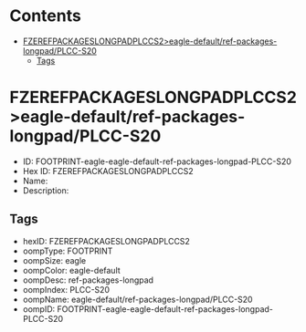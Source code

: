 



Contents
========

* [FZEREFPACKAGESLONGPADPLCCS2>eagle-default/ref-packages-longpad/PLCC-S20](#fzerefpackageslongpadplccs2eagle-defaultref-packages-longpadplcc-s20)
	* [Tags](#tags)

# FZEREFPACKAGESLONGPADPLCCS2>eagle-default/ref-packages-longpad/PLCC-S20

- ID: FOOTPRINT-eagle-eagle-default-ref-packages-longpad-PLCC-S20
- Hex ID: FZEREFPACKAGESLONGPADPLCCS2
- Name: 
- Description: 

## Tags

- hexID: FZEREFPACKAGESLONGPADPLCCS2
- oompType: FOOTPRINT
- oompSize: eagle
- oompColor: eagle-default
- oompDesc: ref-packages-longpad
- oompIndex: PLCC-S20
- oompName: eagle-default/ref-packages-longpad/PLCC-S20
- oompID: FOOTPRINT-eagle-eagle-default-ref-packages-longpad-PLCC-S20
